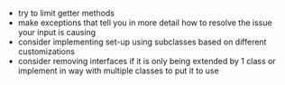 - try to limit getter methods
- make exceptions that tell you in more detail how to resolve the issue your input is causing
- consider implementing set-up using subclasses based on different customizations
- consider removing interfaces if it is only being extended by 1 class or implement in way with multiple classes to put it to use
